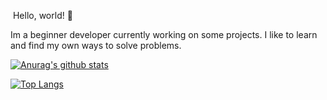 &nbsp;Hello, world! 👋

Im a beginner developer currently working on some projects. I like to learn and find my own ways to solve problems.

[![Anurag's github stats](https://github-readme-stats.vercel.app/api?username=12emin34&count_private=true&show_icons=true)](https://github.com/anuraghazra/github-readme-stats)

[![Top Langs](https://github-readme-stats.vercel.app/api/top-langs/?username=12emin34&layout=compact)](https://github.com/anuraghazra/github-readme-stats)

